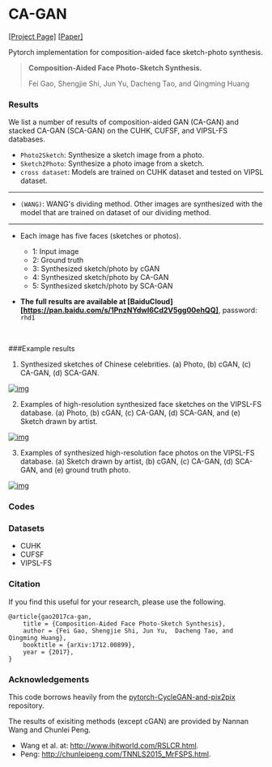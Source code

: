 # CA-GAN

[[Project Page\]](https://github.com/fei-hdu/ca-gan/) [[Paper\]](https://arxiv.org/abs/1712.00899) 

Pytorch implementation for composition-aided face sketch-photo synthesis.

> **Composition-Aided Face Photo-Sketch Synthesis.**
>
> Fei Gao, Shengjie Shi, Jun Yu,  Dacheng Tao, and Qingming Huang

### Results

We list a number of results of composition-aided GAN (CA-GAN) and stacked CA-GAN (SCA-GAN) on the CUHK, CUFSF, and VIPSL-FS databases.  

- `Photo2Sketch`: Synthesize a sketch image from a photo.
- `Sketch2Photo`: Synthesize a photo image from a sketch.
- `cross dataset`: Models are trained on CUHK dataset and tested on VIPSL dataset.

------

- `(WANG)`: WANG's dividing method. Other images are synthesized with the  model that are trained on dataset of our dividing method. 

------

- Each image has five faces (sketches or photos). 
  - 1: Input image
  - 2: Ground truth
  - 3: Synthesized sketch/photo by cGAN
  - 4: Synthesized sketch/photo by CA-GAN
  - 5: Synthesized sketch/photo by SCA-GAN

- **The full results are available at [BaiduCloud][https://pan.baidu.com/s/1PnzNYdwl6Cd2V5gg00ehQQ]**, password: `rhd1`

  ​

###Example results

1) Synthesized sketches of Chinese celebrities. (a) Photo, (b) cGAN, (c) CA-GAN, (d) SCA-GAN.

[![img](https://github.com/fei-hdu/ca-gan/blob/master/Examples/fig_celeb_sketch.jpg)](https://github.com/fei-hdu/ca-gan/blob/master/Examples/fig_celeb_sketch.jpg)

2) Examples of high-resolution synthesized face sketches on the VIPSL-FS database. (a) Photo, (b) cGAN, (c) CA-GAN, (d) SCA-GAN, and (e) Sketch drawn by artist.

[![img](https://github.com/fei-hdu/ca-gan/blob/master/Examples/fig_sketch_vipsl.jpg)](https://github.com/fei-hdu/ca-gan/blob/master/Examples/fig_sketch_vipsl.jpg)

3) Examples of synthesized high-resolution face photos on the VIPSL-FS database. (a) Sketch drawn by artist, (b) cGAN, (c) CA-GAN, (d) SCA-GAN, and (e) ground truth photo.

[![img](https://github.com/fei-hdu/ca-gan/blob/master/Examples/fig_photo_vipsl.jpg)](https://github.com/fei-hdu/ca-gan/blob/master/Examples/fig_photo_vipsl.jpg)



### Codes



### Datasets

- CUHK
- CUFSF
- VIPSL-FS

### Citation

If you find this useful for your research, please use the following.

```
@article{gao2017ca-gan,
	title = {Composition-Aided Face Photo-Sketch Synthesis},
	author = {Fei Gao, Shengjie Shi, Jun Yu,  Dacheng Tao, and Qingming Huang},
	booktitle = {arXiv:1712.00899},
	year = {2017},
}
```

### Acknowledgements

This code borrows heavily from the [pytorch-CycleGAN-and-pix2pix](https://github.com/junyanz/pytorch-CycleGAN-and-pix2pix) repository.

The results of exisiting methods (except cGAN) are provided by Nannan Wang and Chunlei Peng. 

- Wang et al. at: http://www.ihitworld.com/RSLCR.html.
- Peng: http://chunleipeng.com/TNNLS2015_MrFSPS.html.